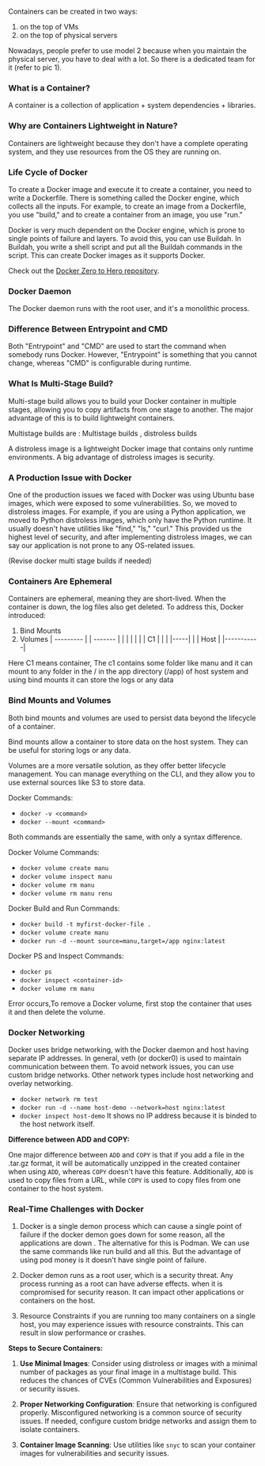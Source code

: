 Containers can be created in two ways:
1. on the top of VMs
2. on the top of physical servers

Nowadays, people prefer to use model 2 because when you maintain the physical server, you have to deal with a lot. So there is a dedicated team for it (refer to pic 1).

### What is a Container?

A container is a collection of application + system dependencies + libraries.

### Why are Containers Lightweight in Nature?

Containers are lightweight because they don't have a complete operating system, and they use resources from the OS they are running on.

### Life Cycle of Docker

To create a Docker image and execute it to create a container, you need to write a Dockerfile. There is something called the Docker engine, which collects all the inputs. For example, to create an image from a Dockerfile, you use "build," and to create a container from an image, you use "run."

Docker is very much dependent on the Docker engine, which is prone to single points of failure and layers. To avoid this, you can use Buildah. In Buildah, you write a shell script and put all the Buildah commands in the script. This can create Docker images as it supports Docker.

Check out the [Docker Zero to Hero repository](https://github.com/manogna-chinta/Docker-Zero-to-Hero).

### Docker Daemon

The Docker daemon runs with the root user, and it's a monolithic process.

### Difference Between Entrypoint and CMD

Both "Entrypoint" and "CMD" are used to start the command when somebody runs Docker. However, "Entrypoint" is something that you cannot change, whereas "CMD" is configurable during runtime.

### What Is Multi-Stage Build?

Multi-stage build allows you to build your Docker container in multiple stages, allowing you to copy artifacts from one stage to another. The major advantage of this is to build lightweight containers.

Multistage builds are :
Multistage builds , distroless builds

A distroless image is a lightweight Docker image that contains only runtime environments. A big advantage of distroless images is security.

### A Production Issue with Docker

One of the production issues we faced with Docker was using Ubuntu base images, which were exposed to some vulnerabilities. So, we moved to distroless images. For example, if you are using a Python application, we moved to Python distroless images, which only have the Python runtime. It usually doesn't have utilities like "find," "ls," "curl." This provided us the highest level of security, and after implementing distroless images, we can say our application is not prone to any OS-related issues.

(Revise docker multi stage builds if needed)

### Containers Are Ephemeral

Containers are ephemeral, meaning they are short-lived. When the container is down, the log files also get deleted. To address this, Docker introduced:

1. Bind Mounts
2. Volumes
      				| --------- |
				|  -------  |
				|  |     |  |
				|  | C1  |  |
				|  |-----|  |
				|    Host   |
				|-----------|

Here C1 means container, The c1 contains some folder like manu and it can mount to any folder in the / in the app directory (/app) of host system and using bind mounts it can store the logs or any data

### Bind Mounts and Volumes

Both bind mounts and volumes are used to persist data beyond the lifecycle of a container.

Bind mounts allow a container to store data on the host system. They can be useful for storing logs or any data.

Volumes are a more versatile solution, as they offer better lifecycle management. You can manage everything on the CLI, and they allow you to use external sources like S3 to store data.

Docker Commands:
- `docker -v <command>`
- `docker --mount <command>`

Both commands are essentially the same, with only a syntax difference.

Docker Volume Commands:
- `docker volume create manu`
- `docker volume inspect manu`
- `docker volume rm manu`
- `docker volume rm manu renu`

Docker Build and Run Commands:
- `docker build -t myfirst-docker-file .`
- `docker volume create manu`
- `docker run -d --mount source=manu,target=/app nginx:latest`

Docker PS and Inspect Commands:
- `docker ps`
- `docker inspect <container-id>`
- `docker volume rm manu `

Error occurs,To remove a Docker volume, first stop the container that uses it and then delete the volume.

### Docker Networking

Docker uses bridge networking, with the Docker daemon and host having separate IP addresses. In general, veth (or docker0) is used to maintain communication between them. To avoid network issues, you can use custom bridge networks. Other network types include host networking and overlay networking.

- `docker network rm test`
- `docker run -d --name host-demo --network=host nginx:latest`
- `docker inspect host-demo`
It shows no IP address because it is binded to the host network itself.

**Difference between ADD and COPY:**

One major difference between `ADD` and `COPY` is that if you add a file in the .tar.gz format, it will be automatically unzipped in the created container when using `ADD`, whereas `COPY` doesn't have this feature. Additionally, `ADD` is used to copy files from a URL, while `COPY` is used to copy files from one container to the host system.



### Real-Time Challenges with Docker

1. Docker is a single demon process which can cause a single point of failure if the docker demon goes down for some reason, all the applications are down . The alternative for this is Podman. We can use the same commands like run build and all this. But the advantage of using pod money is it doesn't have single point of failure.

2. Docker demon runs as a root user, which is a security threat. Any process running as a root can have adverse effects. when it is compromised for security reason. It can impact other applications or containers on the host.

3. Resource Constraints if you are running too many containers on a single host, you may experience issues with resource constraints. This can result in slow performance or crashes.

**Steps to Secure Containers:**

1. **Use Minimal Images**: Consider using distroless or images with a minimal number of packages as your final image in a multistage build. This reduces the chances of CVEs (Common Vulnerabilities and Exposures) or security issues.

2. **Proper Networking Configuration**: Ensure that networking is configured properly. Misconfigured networking is a common source of security issues. If needed, configure custom bridge networks and assign them to isolate containers.

3. **Container Image Scanning**: Use utilities like `snyc` to scan your container images for vulnerabilities and security issues.


